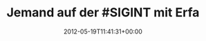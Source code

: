---
retweeted: false
source: <a href="http://twitter.com" rel="nofollow">Twitter Web Client</a>
entities:
  hashtags:
  - text: SIGINT
    indices:
    - '15'
    - '22'
  symbols: []
  user_mentions: []
  urls: []
display_text_range:
- '0'
- '88'
favorite_count: '0'
id_str: '203812626256510976'
truncated: false
retweet_count: '0'
id: '203812626256510976'
created_at: Sat May 19 11:41:31 +0000 2012
favorited: false
full_text: 'Jemand auf der #SIGINT mit Erfahrung in Linux auf 2011er MacBooks mit
  grausigem EFI? :-)'
lang: de
tags:
- SIGINT
- pesos:twitter
date: '2012-05-19T11:41:31+00:00'
src: https://twitter.com/bascht/status/203812626256510976
original_url: https://twitter.com/bascht/status/203812626256510976
type: twitter_tweet
text: 'Jemand auf der #SIGINT mit Erfahrung in Linux auf 2011er MacBooks mit grausigem
  EFI? :-)'
title: 'Jemand auf der #SIGINT mit Erfa'

---
